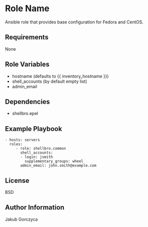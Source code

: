 Role Name
=========

Ansible role that provides base configuration for Fedora and CentOS.

Requirements
------------

None

Role Variables
--------------

- hostname (defaults to {{ inventory_hostname }})
- shell_accounts (by default empty list)
- admin_email

Dependencies
------------

- shellbro.epel

Example Playbook
----------------

    - hosts: servers
      roles:
         - role: shellbro.common
           shell_accounts: 
           - login: jsmith
             supplementary_groups: wheel
           admin_email: john.smith@example.com

License
-------

BSD

Author Information
------------------

Jakub Gorczyca
